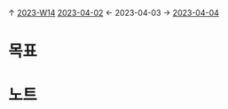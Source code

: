 
↑ [2023-W14](2023-W14.md)
[2023-04-02](2023-04-02.md) ← 2023-04-03 → [2023-04-04](2023-04-04.md)


# 목표



# 노트




